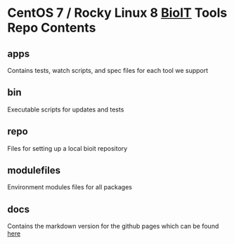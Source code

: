 CentOS 7 / Rocky Linux 8 [BioIT](https://shanesturrock.github.io/bioit/) Tools Repo Contents
==================================
## apps
Contains tests, watch scripts, and spec files for each tool we support
## bin
Executable scripts for updates and tests
## repo
Files for setting up a local bioit repository
## modulefiles
Environment modules files for all packages
## docs
Contains the markdown version for the github pages which can be found [here](https://shanesturrock.github.io/bioit/)
